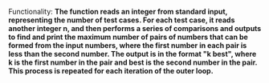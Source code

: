 Functionality: **The function reads an integer from standard input, representing the number of test cases. For each test case, it reads another integer n, and then performs a series of comparisons and outputs to find and print the maximum number of pairs of numbers that can be formed from the input numbers, where the first number in each pair is less than the second number. The output is in the format "k best", where k is the first number in the pair and best is the second number in the pair. This process is repeated for each iteration of the outer loop.**